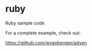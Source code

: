 ruby
====

Ruby sample code

For a complete example, check out:

https://github.com/wvanbergen/adyen


